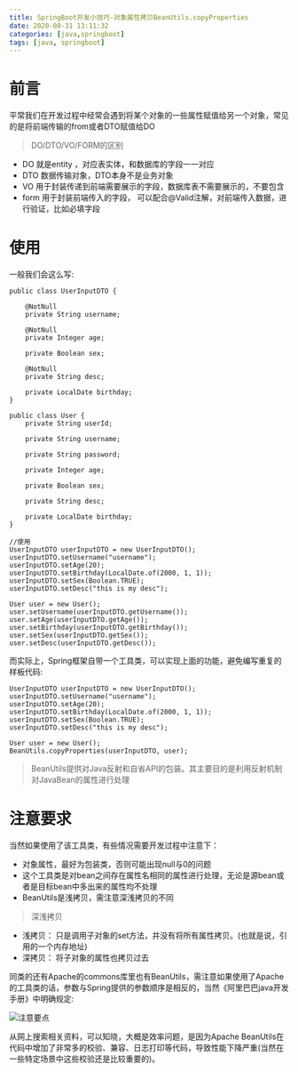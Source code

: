 ```yaml
---
title: SpringBoot开发小技巧-对象属性拷贝BeanUtils.copyProperties
date: 2020-08-31 13:11:32
categories: [java,springboot]
tags: [java, springboot]
---
```


# 前言

平常我们在开发过程中经常会遇到将某个对象的一些属性赋值给另一个对象，常见的是将前端传输的from或者DTO赋值给DO

> DO/DTO/VO/FORM的区别
- DO 就是entity ，对应表实体，和数据库的字段一一对应
- DTO 数据传输对象，DTO本身不是业务对象
- VO 用于封装传递到前端需要展示的字段，数据库表不需要展示的，不要包含
- form 用于封装前端传入的字段， 可以配合@Valid注解，对前端传入数据，进行验证，比如必填字段

# 使用

一般我们会这么写:
```
public class UserInputDTO {

    @NotNull
    private String username;

    @NotNull
    private Integer age;

    private Boolean sex;

    @NotNull
    private String desc;

    private LocalDate birthday;
}

public class User {
    private String userId;

    private String username;

    private String password;

    private Integer age;

    private Boolean sex;

    private String desc;

    private LocalDate birthday;
}

//使用
UserInputDTO userInputDTO = new UserInputDTO();
userInputDTO.setUsername("username");
userInputDTO.setAge(20);
userInputDTO.setBirthday(LocalDate.of(2000, 1, 1));
userInputDTO.setSex(Boolean.TRUE);
userInputDTO.setDesc("this is my desc");

User user = new User();
user.setUsername(userInputDTO.getUsername());
user.setAge(userInputDTO.getAge());
user.setBirthday(userInputDTO.getBirthday());
user.setSex(userInputDTO.getSex());
user.setDesc(userInputDTO.getDesc());
```

而实际上，Spring框架自带一个工具类，可以实现上面的功能，避免编写重复的样板代码:

```
UserInputDTO userInputDTO = new UserInputDTO();
userInputDTO.setUsername("username");
userInputDTO.setAge(20);
userInputDTO.setBirthday(LocalDate.of(2000, 1, 1));
userInputDTO.setSex(Boolean.TRUE);
userInputDTO.setDesc("this is my desc");

User user = new User();
BeanUtils.copyProperties(userInputDTO, user);
```

> BeanUtils提供对Java反射和自省API的包装。其主要目的是利用反射机制对JavaBean的属性进行处理

# 注意要求

当然如果使用了该工具类，有些情况需要开发过程中注意下：

- 对象属性，最好为包装类，否则可能出现null与0的问题
- 这个工具类是对bean之间存在属性名相同的属性进行处理，无论是源bean或者是目标bean中多出来的属性均不处理
- BeanUtils是浅拷贝，需注意深浅拷贝的不同

> 深浅拷贝

- 浅拷贝： 只是调用子对象的set方法，并没有将所有属性拷贝。(也就是说，引用的一个内存地址)
- 深拷贝： 将子对象的属性也拷贝过去

同类的还有Apache的commons库里也有BeanUtils，需注意如果使用了Apache的工具类的话，参数与Spring提供的参数顺序是相反的，当然《阿里巴巴java开发手册》中明确规定:

![注意要点](注意要点.png)

从网上搜索相关资料，可以知晓，大概是效率问题，是因为Apache BeanUtils在代码中增加了非常多的校验、兼容、日志打印等代码，导致性能下降严重(当然在一些特定场景中这些校验还是比较重要的)。